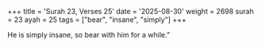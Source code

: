 +++
title = 'Surah 23, Verses 25'
date = '2025-08-30'
weight = 2698
surah = 23
ayah = 25
tags = ["bear", "insane", "simply"]
+++

He is simply insane, so bear with him for a while.” 